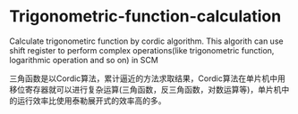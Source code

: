 # Trigonometric-function-calculation
Calculate trigonometirc function by cordic algorithm. This algorith can use shift register to perform complex operations(like trigonometric function, logarithmic operation and so on) in SCM

三角函数是以Cordic算法，累计逼近的方法求取结果，Cordic算法在单片机中用移位寄存器就可以进行复杂运算(三角函数，反三角函数，对数运算等)，单片机中的运行效率比使用泰勒展开式的效率高的多。
